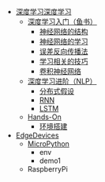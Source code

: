 * [深度学习深度学习](dldl/intro.md)
    * [深度学习入门（鱼书）](dldl/fish.md)
        * [神经网络的结构](dldl/structure.md)
        * [神经网络的学习](dldl/learn.md)
        * [误差反向传播法](dldl/bp.md)
        * [学习相关的技巧](dldl/tac.md)
        * [卷积神经网络](dldl/cnn.md)
    * [深度学习进阶（NLP）](dldl/fish2.md)
        * [分布式假设](dldl/hypo.md)
        * [RNN](dldl/rnn.md)
        * [LSTM](dldl/lstm.md)
    * [Hands-On](dldl/hands-on.md)
        * [环境搭建](dldl/env.md)
* [EdgeDevices](ed/din.md)
    * [MicroPython](ed/mipy.md)
        * env
        * demo1
    * RaspberryPi